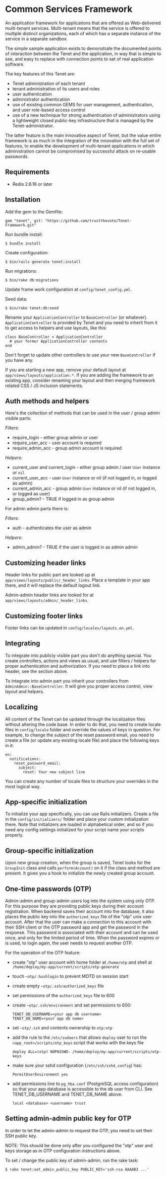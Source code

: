 Common Services Framework
=========================

An application framework for applications that are offered as Web-delivered multi-tenant services.
Multi-tenant means that the service is offered to multiple distinct organizations, each of which
has a separate instance of the service in a separate sandbox.

The simple sample application exists to demonstrate the documented points of interaction between
the Tenet and the application, in way that is simple to see, and easy to replace with connection
points to set of real application software.

The key features of this Tenet are:

* Tenet administration of each tenant
* tenant administration of its users and roles
* user authentication
* administrator authentication
* use of existing common GEMS for user management, authentication, and user role-based access control
* use of a new technique for strong authentication of administrators using a lightweight closed
  public-key infrastructure that is managed by the Tenet-administrator.

The latter feature is the main innovative aspect of Tenet, but the value entire framework is as much
in the integration of the innovation with the full set of features, to enable the development of
multi-tenant applications in which administration cannot be compromised by successful attack on
re-usable passwords.


Requirements
------------

* Redis 2.6.16 or later



Installation
------------

Add the gem to the Gemfile:

    gem "tenet", git: "https://github.com/trustthevote/Tenet-Framework.git"

Run bundle install:

    $ bundle install

Create configuration:

    $ bin/rails generate tenet:install

Run migrations:

    $ bin/rake db:migrations

Update frame work configuration at `config/tenet_config.yml`.

Seed data:

    $ bin/rake tenet:db:seed

Rename your `ApplicationController` to `BaseController` (or whatever).
`ApplicationController` is provided by Tenet and you need to inherit
from it to get access to helpers and use layouts, like this:

    class BaseController < ApplicationController
      # your former ApplicationController contents
    end

Don't forget to update other controllers to use your new `BaseController` if you have any.

If you are starting a new app, remove your default layout at
`app/views/layouts/application.*`. If you are adding the framework to an
existing app, consider renaming your layout and then merging framework
related CSS / JS inclusion statements.


Auth methods and helpers
------------------------

Here's the collection of methods that can be used in the user / group admin visible parts:

*Filters*:

* require_login - either group admin or user
* require_user_acc - user account is required
* require_admin_acc - group admin account is required

*Helpers*:

* current_user and current_login - either group admin / user `User` instance or `nil`
* current_user_acc - user `User` instance or nil (if not logged in, or logged as admin)
* current_admin_acc - group admin `User` instance or nil (if not logged in, or logged as user)
* group_admin? - TRUE if logged in as group admin


For admin admin parts there is:

*Filters*:

* auth - authenticates the user as admin

*Helpers*:

* admin_admin? - TRUE if the user is logged in as admin admin



Customizing header links
------------------------

Header links for public part are looked up at `app/views/layouts/public/_header_links`. Place a template in your app
there, and it will replace the default logout link.

Admin-admin header links are looked for at `app/views/layouts/admin/_header_links`.



Customizing footer links
------------------------

Footer links can be updated in `config/locales/layouts.en.yml`.




Integrating
-----------

To integrate into publicly visible part you don't do anything special. You create controllers, actions
and views as usual, and use filters / helpers for proper authentication and authorization. If you need
to place a link into header, see the section above.

To integrate into admin part you inherit your controllers from `AdminAdmin::BaseController`. It will give
you proper access control, view layout and helpers.



Localizing
----------

All content of the Tenet can be updated through the localization files without altering the code base.
In order to do that, you need to create locale files in `config/locale` folder and override the values
of keys in question. For example, to change the subject of the reset password email, you need to create
a file (or update any existing locale file) and place the following keys in it:

    en:
      notifications:
        reset_password_email:
          subject:
            reset: Your new subject line

You can create any number of locale files to structure your overrides in the most logical way.



App-specific initialization
---------------------------

To initialize your app specifically, you can use Rails initializers. Create a file in the
`config/initializers/` folder and place your custom initialization there. Note that initializers
are loaded in alphabetical order, and so if you need any config settings initialized for your script
name your scripts properly.


Group-specific initialization
-----------------------------

Upon new group creation, when the group is saved, Tenet looks for the `GroupInit` class and calls
`perform(Account)` on it if the class and method are present. It gives you a hook to initialize the
newly created group account.


One-time passwords (OTP)
------------------------

Admin-admin and group-admin users log into the system using only OTP.
For this purpose they are providing public keys during their account
registration. When backend saves their account into the database, it
also places the public key into the `authorized_keys` file of the "otp"
unix user account. After that the user can make a connection to this
account with their SSH client or the OTP password app and get the
password in the response. This password is associated with their account
and can be used once, and only for the limited period of time. When the
password expires or is used, to login again, the user needs to request
another OTP.

For the operation of the OTP feature:

  - create "otp" user account with home folder at `/home/otp` and shell
    at `/home/deploy/my-app/current/scripts/otp-generate`
  - touch `~otp/.hushlogin` to prevent MOTD on session start
  - create empty `~otp/.ssh/authorized_keys` file
  - set permissions of the `authorized_keys` file to 600
  - create `~otp/.ssh/environment` and set permissions to 600:

        TENET_DB_USERNAME=<your app db username>
        TENET_DB_NAME=<your app db name>

  - set `~otp/.ssh` and contents ownership to `otp:otp`
  - add the rule to the `/etc/sudoers` that allows `deploy` user to run
    the `<app_root>/scripts/otp_keys` script that works with the keys file

        deploy ALL=(otp) NOPASSWD: /home/deploy/my-app/current/scripts/otp-keys

  - make sure your sshd configuration (`/etc/ssh/sshd_config`) has:

        PermitUserEnvironment yes

  - add permissions line to `pg_hba.conf` (PostgreSQL access
    configuration) so that your app database is accessible to the db
    user from CLI. See TENET_DB_USERNAME and TENET_DB_NAME above.

        local <database> <username> trust



Setting admin-admin public key for OTP
--------------------------------------

In order to let the admin-admin to request the OTP, you need to set
their SSH public key.

NOTE: This should be done only after you configured the "otp" user and
keys storage as in OTP configuration instructions above.

To set / change the public key of admin-admin, run the rake task:

    $ rake tenet:set_admin_public_key PUBLIC_KEY='ssh-rsa AAAAB3 ...'
 
